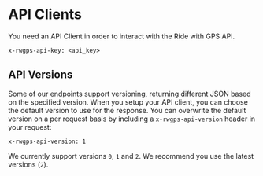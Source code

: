 # API Clients

You need an API Client in order to interact with the Ride with GPS API.

```
x-rwgps-api-key: <api_key>
```

## API Versions

Some of our endpoints support versioning, returning different JSON based on the specified version. When you setup your API client, you can choose the default version to use for the response. You can overwrite the default version on a per request basis by including a `x-rwgps-api-version` header in your request:

```
x-rwgps-api-version: 1
```

We currently support versions `0`, `1` and `2`. We recommend you use the latest versions (`2`).
